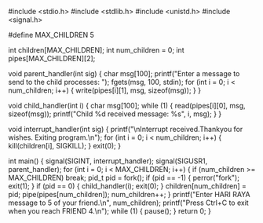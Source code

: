 #include <stdio.h>
#include <stdlib.h>
#include <unistd.h>
#include <signal.h>

#define MAX_CHILDREN 5

int children[MAX_CHILDREN];
int num_children = 0;
int pipes[MAX_CHILDREN][2];

void parent_handler(int sig) {
    char msg[100];
    printf("Enter a message to send to the child processes: ");
    fgets(msg, 100, stdin);
    for (int i = 0; i < num_children; i++) {
        write(pipes[i][1], msg, sizeof(msg));
    }
}

void child_handler(int i) {
    char msg[100];
    while (1) {
        read(pipes[i][0], msg, sizeof(msg));
        printf("Child %d received message: %s", i, msg);
    }
}

void interrupt_handler(int sig) {
    printf("\nInterrupt received.Thankyou for wishes. Exiting program.\n");
    for (int i = 0; i < num_children; i++) {
        kill(children[i], SIGKILL);
    }
    exit(0);
}

int main() {
    signal(SIGINT, interrupt_handler);
    signal(SIGUSR1, parent_handler);
    for (int i = 0; i < MAX_CHILDREN; i++) {
        if (num_children >= MAX_CHILDREN) break;
        pid_t pid = fork();
        if (pid == -1) {
            perror("fork");
            exit(1);
        }
        if (pid == 0) {
            child_handler(i);
            exit(0);
        }
        children[num_children] = pid;
        pipe(pipes[num_children]);
        num_children++;
    }
    printf("Enter HARI RAYA message to 5 of your friend.\n", num_children);
    printf("Press Ctrl+C to exit when you reach FRIEND 4.\n");
    while (1) {
        pause();
    }
    return 0;
}
